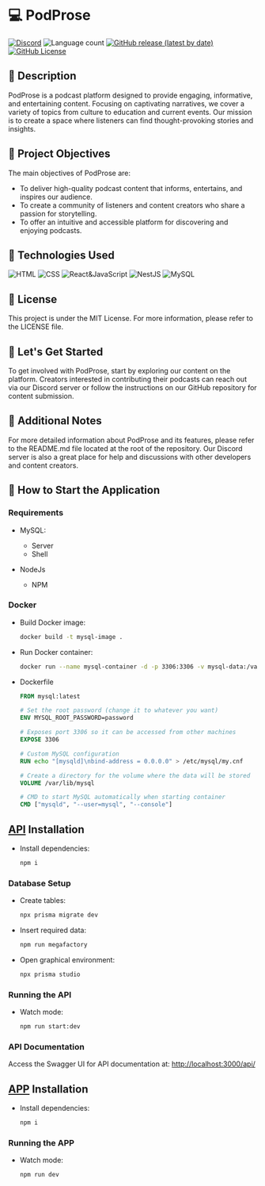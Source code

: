 # 💻 PodProse

[![Discord](https://img.shields.io/discord/1056947417842454678?label=DISCORD%20SERVER&logo=discord&style=for-the-badge)](https://discord.gg/FVaPTTs7MY)
![Language count](https://img.shields.io/github/languages/count/LitoHDD/PodProse?label=%F0%9F%8C%8E%20LANGUAGES&style=for-the-badge)
[![GitHub release (latest by date)](https://img.shields.io/github/v/release/LitoHDD/PodProse?color=orange&label=%F0%9F%93%A2%20LAST%20VERSION&style=for-the-badge)](https://github.com/LitoHDD/PodProse/releases/latest)
[![GitHub License](https://img.shields.io/github/license/LitoHDD/PodProse?style=for-the-badge)](https://github.com/LitoHDD/PodProse/blob/main/LICENSE)

## 📝 Description

PodProse is a podcast platform designed to provide engaging, informative, and entertaining content. Focusing on captivating narratives, we cover a variety of topics from culture to education and current events. Our mission is to create a space where listeners can find thought-provoking stories and insights.

## 🎯 Project Objectives

The main objectives of PodProse are:

- To deliver high-quality podcast content that informs, entertains, and inspires our audience.
- To create a community of listeners and content creators who share a passion for storytelling.
- To offer an intuitive and accessible platform for discovering and enjoying podcasts.

## 🔧 Technologies Used

![HTML](https://img.shields.io/badge/HTML-%23e34c26.svg?logo=html5&logoColor=white&style=for-the-badge)
![CSS](https://img.shields.io/badge/CSS-%23563d7c.svg?logo=css3&logoColor=white&style=for-the-badge)
![React&JavaScript](https://img.shields.io/badge/JavaScript-%23f1e05a?style=for-the-badge&logo=React&logoColor=white&label=React)
![NestJS](https://img.shields.io/badge/NestJS-Node.js-%23d9224c?style=for-the-badge&logo=NestJS&logoColor=white)
![MySQL](https://img.shields.io/badge/MySQL-DB-%2300628c?style=for-the-badge&logo=MySQL&logoColor=white)

## 📄 License

This project is under the MIT License. For more information, please refer to the LICENSE file.

## 🔰 Let's Get Started

To get involved with PodProse, start by exploring our content on the platform. Creators interested in contributing their podcasts can reach out via our Discord server or follow the instructions on our GitHub repository for content submission.

## 📝 Additional Notes

For more detailed information about PodProse and its features, please refer to the README.md file located at the root of the repository. Our Discord server is also a great place for help and discussions with other developers and content creators.

## 🚀 How to Start the Application

### Requirements

- MySQL:

  - Server
  - Shell

- NodeJs

  - NPM

### Docker

- Build Docker image:

    ```bash
    docker build -t mysql-image .
    ```

- Run Docker container:

    ```bash
    docker run --name mysql-container -d -p 3306:3306 -v mysql-data:/var/lib/mysql mysql-image
    ```

- Dockerfile

    ```Dockerfile
    FROM mysql:latest
    
    # Set the root password (change it to whatever you want)
    ENV MYSQL_ROOT_PASSWORD=password
    
    # Exposes port 3306 so it can be accessed from other machines
    EXPOSE 3306
    
    # Custom MySQL configuration
    RUN echo "[mysqld]\nbind-address = 0.0.0.0" > /etc/mysql/my.cnf
    
    # Create a directory for the volume where the data will be stored
    VOLUME /var/lib/mysql
    
    # CMD to start MySQL automatically when starting container
    CMD ["mysqld", "--user=mysql", "--console"]
    ```

## [API](https://github.com/LitoHDD/PodProse/tree/main/api) Installation

- Install dependencies:

   ```bash
   npm i
   ```

### Database Setup

- Create tables:

   ```bash
   npx prisma migrate dev
   ```

- Insert required data:

   ```bash
   npm run megafactory
   ```

- Open graphical environment:

   ```bash
   npx prisma studio
   ```

### Running the API

- Watch mode:

   ```bash
   npm run start:dev
   ```

### API Documentation

Access the Swagger UI for API documentation at:
[http://localhost:3000/api/](http://localhost:3000/api/)

## [APP](https://github.com/LitoHDD/PodProse/tree/main/app) Installation

- Install dependencies:

   ```bash
   npm i
   ```

### Running the APP

- Watch mode:

   ```bash
   npm run dev
   ```
